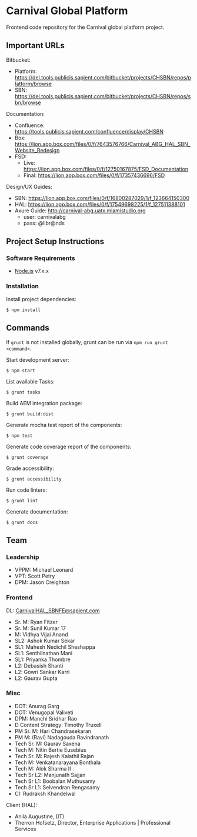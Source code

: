 # Carnival Global Platform #

Frontend code repository for the Carnival global platform project.



## Important URLs ##

Bitbucket:
  
 - Platform:  https://del.tools.publicis.sapient.com/bitbucket/projects/CHSBN/repos/platform/browse
 - SBN: https://del.tools.publicis.sapient.com/bitbucket/projects/CHSBN/repos/sbn/browse

Documentation:

  - Confluence: https://tools.publicis.sapient.com/confluence/display/CHSBN
  - Box: https://lion.app.box.com/files/0/f/7643576766/Carnival_ABG_HAL_SBN_Website_Redesign
  - FSD:
    - Live: https://lion.app.box.com/files/0/f/12750167875/FSD_Documentation
    - Final: https://lion.app.box.com/files/0/f/17357436696/FSD
  
Design/UX Guides:
  
  - SBN: https://lion.app.box.com/files/0/f/16800287029/1/f_123664150300
  - HAL: https://lion.app.box.com/files/0/f/17549698225/1/f_127511388101
  - Axure Guide: http://carnival-abg.uatx.miamistudio.org
    - user: carnivalabg
    - pass: @llbr@nds



## Project Setup Instructions ##


### Software Requirements ###

 - [Node.js](https://nodejs.org/) v7.x.x


### Installation ###

Install project dependencies:

```
$ npm install
```

## Commands ##

If `grunt` is not installed globally, grunt can be run via `npm run grunt <command>`.


Start development server:

```
$ npm start
```

List available Tasks:

```
$ grunt tasks
```

Build AEM integration package:

```
$ grunt build:dist
```

Generate mocha test report of the components:

```
$ npm test
```

Generate code coverage report of the components:

```
$ grunt coverage 
```

Grade accessibility:

```
$ grunt accessibility
```

Run code linters:

```
$ grunt lint
```

Generate documentation:

```
$ grunt docs
```


## Team ##


### Leadership ###

  - VPPM: Michael Leonard
  - VPT: Scott Petry
  - DPM: Jason Creighton
  

### Frontend ###

DL: CarnivalHAL_SBNFE@sapient.com

  - Sr. M: Ryan Fitzer
  - Sr. M: Sunil Kumar 17
  - M: Vidhya Vijai Anand
  - SL2: Ashok Kumar Sekar
  - SL1: Mahesh Nedichil Sheshappa
  - SL1: Senthilnathan Mani
  - SL1: Priyanka Thombre
  - L2: Debasish Shanti
  - L2: Gowri Sankar Karri
  - L2: Gaurav Gupta


### Misc ###

  - DOT: Anurag Garg
  - DOT: Venugopal Valiveti
  - DPM: Manchi Sridhar Rao
  - D Content Strategy: Timothy Truxell
  - PM Sr. M: Hari Chandrasekaran
  - PM M: (Ravi) Nadagouda Ravindranath 
  - Tech Sr. M: Gaurav Saxena
  - Tech M: Nitin Bertie Eusebius
  - Tech Sr. M: Rajesh Kalathil Rajan 
  - Tech M: Venkatanarayana Bonthala 
  - Tech M: Alok Sharma II 
  - Tech Sr L2: Manjunath Sajjan 
  - Tech Sr L1: Boobalan Muthusamy 
  - Tech Sr L1: Selvendran Rengasamy
  - CI: Rudraksh Khandelwal

Client (HAL):

  - Anila Augustine, (IT)
  - Therron Hofsetz, Director, Enterprise Applications | Professional Services
